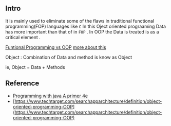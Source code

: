 ## Intro 
 It is mainly used to eliminate some of the flaws in traditional functional programming(FOP) languages like `C` 
In this Oject oriented prograaming Data has more important than that of in `FOP` . In OOP the Data is treated is as a critical element .

[Funtional Programming vs OOP](https://scand.com/company/blog/functional-programming-vs-oop/#:~:text=OOP%20combines%20data%20and%20its,and%20behavior%2C%20keeping%20them%20separately.)
[more about this](https://www.techtarget.com/searchapparchitecture/definition/object-oriented-programming-OOP)

Object : Combination of Data and method is know as Object 

ie, Object = Data + Methods











## Reference 
- [Programming with java A primer 4e]() 
- [https://www.techtarget.com/searchapparchitecture/definition/object-oriented-programming-OOP](https://www.techtarget.com/searchapparchitecture/definition/object-oriented-programming-OOP)